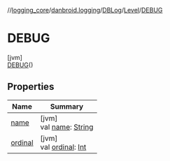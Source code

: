 //[logging_core](../../../../../index.md)/[danbroid.logging](../../../index.md)/[DBLog](../../index.md)/[Level](../index.md)/[DEBUG](index.md)

# DEBUG

[jvm]\
[DEBUG](index.md)()

## Properties

| Name | Summary |
|---|---|
| [name](name.md) | [jvm]<br>val [name](name.md): [String](https://kotlinlang.org/api/latest/jvm/stdlib/kotlin/-string/index.html) |
| [ordinal](ordinal.md) | [jvm]<br>val [ordinal](ordinal.md): [Int](https://kotlinlang.org/api/latest/jvm/stdlib/kotlin/-int/index.html) |
